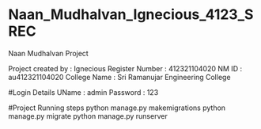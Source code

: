 # Naan_Mudhalvan_Ignecious_4123_SREC
 Naan Mudhalvan Project

 Project created by : Ignecious Register Number : 412321104020 NM ID : au412321104020 College Name : Sri Ramanujar Engineering College

#Login Details UName : admin Password : 123

#Project Running steps python manage.py makemigrations python manage.py migrate python manage.py runserver

